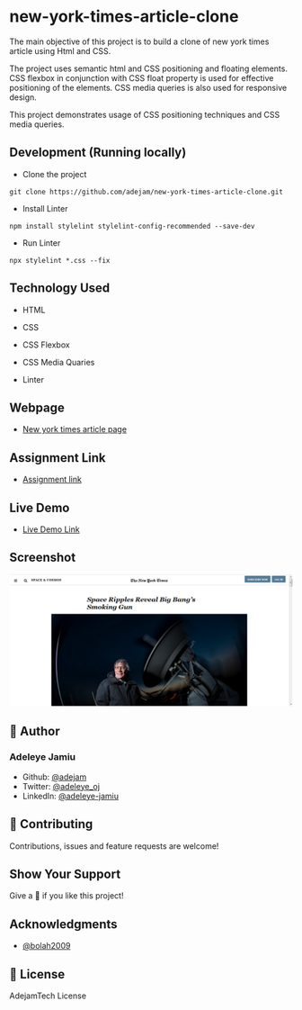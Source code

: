 # new-york-times-article-clone
The main objective of this project is to build a clone of new york times article using Html and CSS.

The project uses semantic html and CSS positioning and floating elements. CSS flexbox in conjunction with CSS float property is used for effective positioning of the elements. CSS media queries is also used for responsive design.

This project demonstrates usage of CSS positioning techniques and CSS media queries.

## Development (Running locally)
- Clone the project

 ```
git clone https://github.com/adejam/new-york-times-article-clone.git
```

- Install Linter

```
npm install stylelint stylelint-config-recommended --save-dev
```

- Run Linter

```
npx stylelint *.css --fix
```
 
## Technology Used

- HTML

- CSS

- CSS Flexbox

- CSS Media Quaries

- Linter


## Webpage
- [New york times article page](https://www.nytimes.com/2014/03/18/science/space/detection-of-waves-in-space-buttresses-landmark-theory-of-big-bang.html?_r=0)

## Assignment Link
- [Assignment link](https://www.theodinproject.com/courses/html5-and-css3/lessons/positioning-and-floating-elements)

## Live Demo
- [Live Demo Link](https://adejam.github.io/new-york-times-article-clone/index.html)

## Screenshot
![New york times article page clone](/images/article.png)


## :bust_in_silhouette: Author
### Adeleye Jamiu
- Github: [@adejam](http://github.com/adejam)
- Twitter: [@adeleye_oj](https://twitter.com/Adeleye_oj)
- LinkedIn: [@adeleye-jamiu](www.linkedin.com/in/adeleye-jamiu-6747061a3)

## :handshake: Contributing
Contributions, issues and feature requests are welcome!


## Show Your Support
Give a :star2: if you like this project!


## Acknowledgments
- [@bolah2009](http://github.com/bolah2009)

## :memo: License

AdejamTech License
